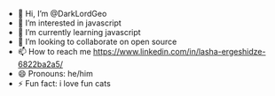 - 👋 Hi, I’m @DarkLordGeo
- 👀 I’m interested in javascript
- 🌱 I’m currently learning javascript
- 💞️ I’m looking to collaborate on open source
- 📫 How to reach me https://www.linkedin.com/in/lasha-ergeshidze-6822ba2a5/
- 😄 Pronouns: he/him
- ⚡ Fun fact: i love fun cats

<!---
DarkLordGeo/DarkLordGeo is a ✨ special ✨ repository because its `README.md` (this file) appears on your GitHub profile.
You can click the Preview link to take a look at your changes.
--->
